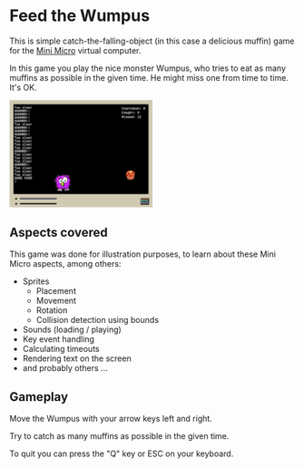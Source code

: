 
# Feed the Wumpus

This is simple catch-the-falling-object (in this case a delicious muffin) game for the [Mini Micro](https://miniscript.org/MiniMicro/index.html) virtual computer.

In this game you play the nice monster Wumpus, who tries to eat as many muffins as possible in the given time. He might miss one from time to time. It's OK.

<img alt="Game screenshot" src="./screenshot.png" width="50%" height="50%"/>

## Aspects covered

This game was done for illustration purposes, to learn about these Mini Micro aspects, among others:

* Sprites
  * Placement
  * Movement
  * Rotation
  * Collision detection using bounds
* Sounds (loading / playing)
* Key event handling
* Calculating timeouts
* Rendering text on the screen
* and probably others ...

## Gameplay

Move the Wumpus with your arrow keys left and right.

Try to catch as many muffins as possible in the given time.

To quit you can press the "Q" key or ESC on your keyboard.
